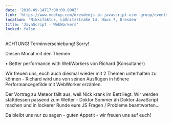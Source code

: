 ```yaml
---
date: '2016-09-14T17:00:00.000Z'
link: 'https://www.meetup.com/dresdenjs-io-javascript-user-group/events/232943157'
location: 'Nikkifaktur, Lößnitzstraße 14, Haus 7, Dresden'
title: 'JavaScript - WebWorkers'
locked: false
---
```

ACHTUNG! Terminverschiebung! Sorry!

Diesen Monat mit den Themen:

• Better performance with WebWorkers von Richard (Konsultaner)

Wir freuen uns, euch auch diesmal wieder mit 2 Themen unterhalten zu können - Richard wird uns von seinen Ausflügen in höhere Performancegefilde mit WebWorker erzählen.

Der Vortrag zu Meteor fällt aus, weil Nick krank im Bett liegt. Wir werden stattdessen passend zum Wetter - Doktor Sommer äh Doktor JavaScript machen und in lockerer Runde eure JS Fragen / Probleme beantworten...

Da bleibt uns nur zu sagen - guten Appetit - wir freuen uns auf euch!
